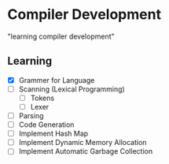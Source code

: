# Compiler Development

"learning compiler development"

## Learning
- [X] Grammer for Language
- [ ] Scanning (Lexical Programming)
    - [ ] Tokens
    - [ ] Lexer
- [ ] Parsing 
- [ ] Code Generation 
- [ ] Implement Hash Map
- [ ] Implement Dynamic Memory Allocation
- [ ] Implement Automatic Garbage Collection
